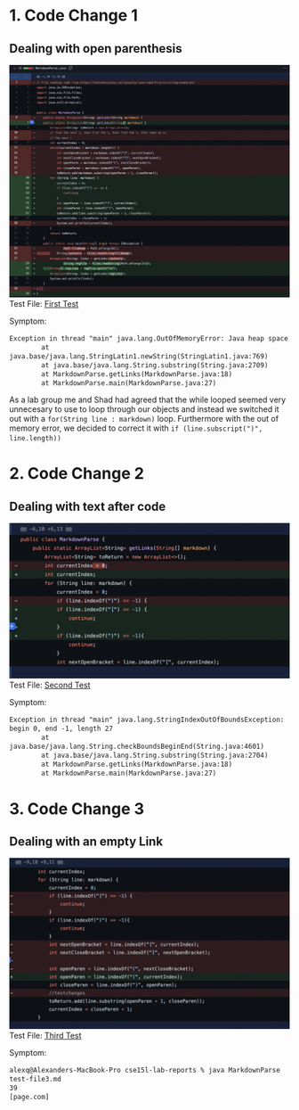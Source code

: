 # 1. Code Change 1

## Dealing with open parenthesis

![Image](Paren.png)\
Test File: [First Test](https://github.com/Alexander-Qinn/cse15l-lab-reports/blob/main/test-file1.md)

Symptom:

```
Exception in thread "main" java.lang.OutOfMemoryError: Java heap space
        at java.base/java.lang.StringLatin1.newString(StringLatin1.java:769)
        at java.base/java.lang.String.substring(String.java:2709)
        at MarkdownParse.getLinks(MarkdownParse.java:18)
        at MarkdownParse.main(MarkdownParse.java:27)
```

As a lab group me and Shad had agreed that the while looped seemed
very unnecesary to use to loop through our objects and instead we
switched it out with a `for(String line : markdown)` loop. Furthermore with the out of memory error, we decided to correct it with `if (line.subscript(")", line.length))`

# 2. Code Change 2

## Dealing with text after code

![Image](Text.png)\
Test File: [Second Test](https://github.com/Alexander-Qinn/cse15l-lab-reports/blob/main/test-file2.md)

Symptom:

```
Exception in thread "main" java.lang.StringIndexOutOfBoundsException: begin 0, end -1, length 27
        at java.base/java.lang.String.checkBoundsBeginEnd(String.java:4601)
        at java.base/java.lang.String.substring(String.java:2704)
        at MarkdownParse.getLinks(MarkdownParse.java:18)
        at MarkdownParse.main(MarkdownParse.java:27)
```
# 3. Code Change 3

## Dealing with an empty Link

![Image](Empty.png)\
Test File: [Third Test](https://github.com/Alexander-Qinn/cse15l-lab-reports/blob/main/test-file3.md)

Symptom:

```
alexq@Alexanders-MacBook-Pro cse15l-lab-reports % java MarkdownParse test-file3.md
39
[page.com]
```